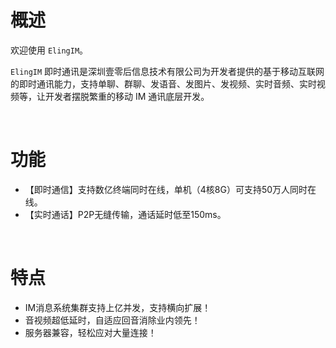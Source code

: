 
# 概述

欢迎使用 `ElingIM`。

`ElingIM` 即时通讯是深圳壹零后信息技术有限公司为开发者提供的基于移动互联网的即时通讯能力，支持单聊、群聊、发语音、发图片、发视频、实时音频、实时视频等，让开发者摆脱繁重的移动 IM 通讯底层开发。

<br />

# 功能

- 【即时通信】支持数亿终端同时在线，单机（4核8G）可支持50万人同时在线。
- 【实时通话】P2P无缝传输，通话延时低至150ms。

<br />

# 特点

- IM消息系统集群支持上亿并发，支持横向扩展！
- 音视频超低延时，自适应回音消除业内领先！
- 服务器兼容，轻松应对大量连接！

<br />